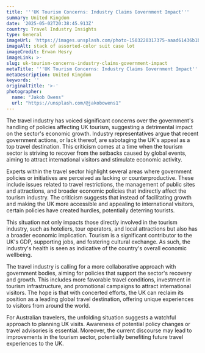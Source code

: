 ```yaml
---
title: '''UK Tourism Concerns: Industry Claims Government Impact'''
summary: United Kingdom
date: '2025-05-02T20:38:45.913Z'
country: Travel Industry Insights
type: General
imageUrl: 'https://images.unsplash.com/photo-1503220317375-aaad61436b1b'
imageAlt: stack of assorted-color suit case lot
imageCredit: Erwan Hesry
imageLink: >-
slug: uk-tourism-concerns-industry-claims-government-impact
metaTitle: '''UK Tourism Concerns: Industry Claims Government Impact'''
metaDescription: United Kingdom
keywords: ''
originalTitle: '>-'
photographer:
  name: "Jakob Owens"
  url: "https://unsplash.com/@jakobowens1"
---
```







The travel industry has voiced significant concerns over the government's handling of policies affecting UK tourism, suggesting a detrimental impact on the sector's economic growth. Industry representatives argue that recent government actions, or lack thereof, are sabotaging the UK's appeal as a top travel destination. This criticism comes at a time when the tourism sector is striving to recover from the setbacks caused by global events, aiming to attract international visitors and stimulate economic activity.

Experts within the travel sector highlight several areas where government policies or initiatives are perceived as lacking or counterproductive. These include issues related to travel restrictions, the management of public sites and attractions, and broader economic policies that indirectly affect the tourism industry. The criticism suggests that instead of facilitating growth and making the UK more accessible and appealing to international visitors, certain policies have created hurdles, potentially deterring tourists.

This situation not only impacts those directly involved in the tourism industry, such as hoteliers, tour operators, and local attractions but also has a broader economic implication. Tourism is a significant contributor to the UK's GDP, supporting jobs, and fostering cultural exchange. As such, the industry's health is seen as indicative of the country's overall economic wellbeing.

The travel industry is calling for a more collaborative approach with government bodies, aiming for policies that support the sector's recovery and growth. This includes more favorable travel conditions, investment in tourism infrastructure, and promotional campaigns to attract international visitors. The hope is that with concerted efforts, the UK can reclaim its position as a leading global travel destination, offering unique experiences to visitors from around the world.

For Australian travelers, the unfolding situation suggests a watchful approach to planning UK visits. Awareness of potential policy changes or travel advisories is essential. Moreover, the current discourse may lead to improvements in the tourism sector, potentially benefiting future travel experiences to the UK.
